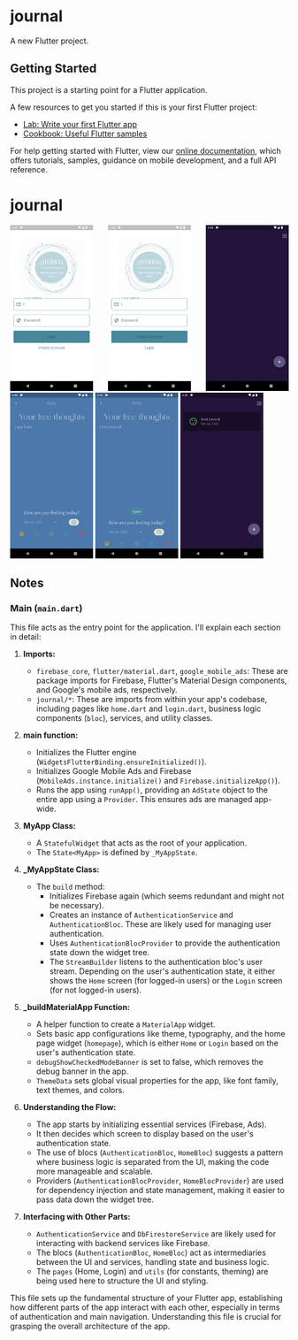 # journal

A new Flutter project.

## Getting Started

This project is a starting point for a Flutter application.

A few resources to get you started if this is your first Flutter project:

- [Lab: Write your first Flutter app](https://flutter.dev/docs/get-started/codelab)
- [Cookbook: Useful Flutter samples](https://flutter.dev/docs/cookbook)

For help getting started with Flutter, view our
[online documentation](https://flutter.dev/docs), which offers tutorials,
samples, guidance on mobile development, and a full API reference.
# journal

<p align="justify">
  <img src="./assets/screenshots/1.png" width="150" height="300">
  <img src="./assets/screenshots/2.png" width="150" height="300">
  <img src="./assets/screenshots/3.png" width="150" height="300">
   <img src="./assets/screenshots/4.png" width="150" height="300">
  <img src="./assets/screenshots/5.png" width="150" height="300">
  <img src="./assets/screenshots/6.png" width="150" height="300">
</p>


## Notes

### Main (`main.dart`)

This file acts as the entry point for the application. I'll explain each section in detail:

1. **Imports:**
   - `firebase_core`, `flutter/material.dart`, `google_mobile_ads`: These are package imports for Firebase, Flutter's Material Design components, and Google's mobile ads, respectively.
   - `journal/*`: These are imports from within your app's codebase, including pages like `home.dart` and `login.dart`, business logic components (`bloc`), services, and utility classes.

2. **main function:**
   - Initializes the Flutter engine (`WidgetsFlutterBinding.ensureInitialized()`).
   - Initializes Google Mobile Ads and Firebase (`MobileAds.instance.initialize()` and `Firebase.initializeApp()`).
   - Runs the app using `runApp()`, providing an `AdState` object to the entire app using a `Provider`. This ensures ads are managed app-wide.

3. **MyApp Class:**
   - A `StatefulWidget` that acts as the root of your application.
   - The `State<MyApp>` is defined by `_MyAppState`.

4. **_MyAppState Class:**
   - The `build` method:
     - Initializes Firebase again (which seems redundant and might not be necessary).
     - Creates an instance of `AuthenticationService` and `AuthenticationBloc`. These are likely used for managing user authentication.
     - Uses `AuthenticationBlocProvider` to provide the authentication state down the widget tree.
     - The `StreamBuilder` listens to the authentication bloc's user stream. Depending on the user's authentication state, it either shows the `Home` screen (for logged-in users) or the `Login` screen (for not logged-in users).

5. **_buildMaterialApp Function:**
   - A helper function to create a `MaterialApp` widget.
   - Sets basic app configurations like theme, typography, and the home page widget (`homepage`), which is either `Home` or `Login` based on the user's authentication state.
   - `debugShowCheckedModeBanner` is set to false, which removes the debug banner in the app.
   - `ThemeData` sets global visual properties for the app, like font family, text themes, and colors.

6. **Understanding the Flow:**
   - The app starts by initializing essential services (Firebase, Ads).
   - It then decides which screen to display based on the user's authentication state.
   - The use of blocs (`AuthenticationBloc`, `HomeBloc`) suggests a pattern where business logic is separated from the UI, making the code more manageable and scalable.
   - Providers (`AuthenticationBlocProvider`, `HomeBlocProvider`) are used for dependency injection and state management, making it easier to pass data down the widget tree.

7. **Interfacing with Other Parts:**
   - `AuthenticationService` and `DbFirestoreService` are likely used for interacting with backend services like Firebase.
   - The blocs (`AuthenticationBloc`, `HomeBloc`) act as intermediaries between the UI and services, handling state and business logic.
   - The `pages` (Home, Login) and `utils` (for constants, theming) are being used here to structure the UI and styling.

This file sets up the fundamental structure of your Flutter app, establishing how different parts of the app interact with each other, especially in terms of authentication and main navigation. Understanding this file is crucial for grasping the overall architecture of the app.